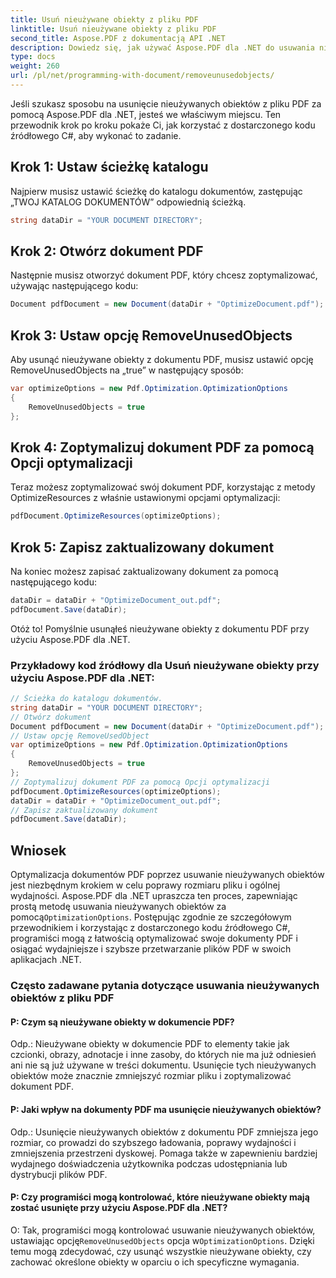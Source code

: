 ```yaml
---
title: Usuń nieużywane obiekty z pliku PDF
linktitle: Usuń nieużywane obiekty z pliku PDF
second_title: Aspose.PDF z dokumentacją API .NET
description: Dowiedz się, jak używać Aspose.PDF dla .NET do usuwania nieużywanych obiektów z pliku PDF, korzystając z tego przewodnika krok po kroku.
type: docs
weight: 260
url: /pl/net/programming-with-document/removeunusedobjects/
---
```

Jeśli szukasz sposobu na usunięcie nieużywanych obiektów z pliku PDF za pomocą Aspose.PDF dla .NET, jesteś we właściwym miejscu. Ten przewodnik krok po kroku pokaże Ci, jak korzystać z dostarczonego kodu źródłowego C#, aby wykonać to zadanie.

## Krok 1: Ustaw ścieżkę katalogu

Najpierw musisz ustawić ścieżkę do katalogu dokumentów, zastępując „TWOJ KATALOG DOKUMENTÓW” odpowiednią ścieżką.

```csharp
string dataDir = "YOUR DOCUMENT DIRECTORY";
```

## Krok 2: Otwórz dokument PDF

Następnie musisz otworzyć dokument PDF, który chcesz zoptymalizować, używając następującego kodu:

```csharp
Document pdfDocument = new Document(dataDir + "OptimizeDocument.pdf");
```

## Krok 3: Ustaw opcję RemoveUnusedObjects

Aby usunąć nieużywane obiekty z dokumentu PDF, musisz ustawić opcję RemoveUnusedObjects na „true” w następujący sposób:

```csharp
var optimizeOptions = new Pdf.Optimization.OptimizationOptions
{
	RemoveUnusedObjects = true
};
```

## Krok 4: Zoptymalizuj dokument PDF za pomocą Opcji optymalizacji

Teraz możesz zoptymalizować swój dokument PDF, korzystając z metody OptimizeResources z właśnie ustawionymi opcjami optymalizacji:

```csharp
pdfDocument.OptimizeResources(optimizeOptions);
```

## Krok 5: Zapisz zaktualizowany dokument

Na koniec możesz zapisać zaktualizowany dokument za pomocą następującego kodu:

```csharp
dataDir = dataDir + "OptimizeDocument_out.pdf";
pdfDocument.Save(dataDir);
```

Otóż to! Pomyślnie usunąłeś nieużywane obiekty z dokumentu PDF przy użyciu Aspose.PDF dla .NET.

### Przykładowy kod źródłowy dla Usuń nieużywane obiekty przy użyciu Aspose.PDF dla .NET:

```csharp
// Ścieżka do katalogu dokumentów.
string dataDir = "YOUR DOCUMENT DIRECTORY";
// Otwórz dokument
Document pdfDocument = new Document(dataDir + "OptimizeDocument.pdf");
// Ustaw opcję RemoveUsedObject
var optimizeOptions = new Pdf.Optimization.OptimizationOptions
{
	RemoveUnusedObjects = true
};
// Zoptymalizuj dokument PDF za pomocą Opcji optymalizacji
pdfDocument.OptimizeResources(optimizeOptions);
dataDir = dataDir + "OptimizeDocument_out.pdf";
// Zapisz zaktualizowany dokument
pdfDocument.Save(dataDir);
```

## Wniosek

 Optymalizacja dokumentów PDF poprzez usuwanie nieużywanych obiektów jest niezbędnym krokiem w celu poprawy rozmiaru pliku i ogólnej wydajności. Aspose.PDF dla .NET upraszcza ten proces, zapewniając prostą metodę usuwania nieużywanych obiektów za pomocą`OptimizationOptions`. Postępując zgodnie ze szczegółowym przewodnikiem i korzystając z dostarczonego kodu źródłowego C#, programiści mogą z łatwością optymalizować swoje dokumenty PDF i osiągać wydajniejsze i szybsze przetwarzanie plików PDF w swoich aplikacjach .NET.

### Często zadawane pytania dotyczące usuwania nieużywanych obiektów z pliku PDF

#### P: Czym są nieużywane obiekty w dokumencie PDF?

Odp.: Nieużywane obiekty w dokumencie PDF to elementy takie jak czcionki, obrazy, adnotacje i inne zasoby, do których nie ma już odniesień ani nie są już używane w treści dokumentu. Usunięcie tych nieużywanych obiektów może znacznie zmniejszyć rozmiar pliku i zoptymalizować dokument PDF.

#### P: Jaki wpływ na dokumenty PDF ma usunięcie nieużywanych obiektów?

Odp.: Usunięcie nieużywanych obiektów z dokumentu PDF zmniejsza jego rozmiar, co prowadzi do szybszego ładowania, poprawy wydajności i zmniejszenia przestrzeni dyskowej. Pomaga także w zapewnieniu bardziej wydajnego doświadczenia użytkownika podczas udostępniania lub dystrybucji plików PDF.

#### P: Czy programiści mogą kontrolować, które nieużywane obiekty mają zostać usunięte przy użyciu Aspose.PDF dla .NET?

 O: Tak, programiści mogą kontrolować usuwanie nieużywanych obiektów, ustawiając opcję`RemoveUnusedObjects` opcja w`OptimizationOptions`. Dzięki temu mogą zdecydować, czy usunąć wszystkie nieużywane obiekty, czy zachować określone obiekty w oparciu o ich specyficzne wymagania.